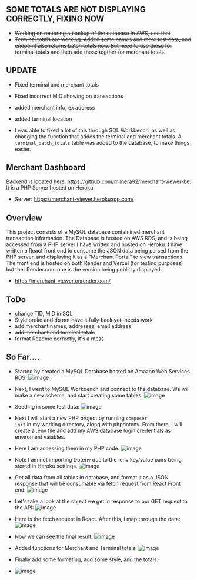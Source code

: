 
## SOME TOTALS ARE NOT DISPLAYING CORRECTLY, FIXING NOW 
- ~~Working on restoring a backup of the database in AWS, use that~~
- ~~Terminal totals are working. Added some names and more test data, and endpoint also returns batch totals now. But need to use those for terminal totals and then add those togther for merchant totals.~~

## UPDATE
- Fixed terminal and merchant totals
- Fixed incorrect MID showing on transactions
- added merchant info, ex address
- added terminal location

- I was able to fixed a lot of this through SQL Workbench, as well as changing the function that addes the terminal and merchant totals. A <code>terminal_batch_totals</code> table was added to the database, to make things easier.

## Merchant Dashboard
Backend is located here: https://github.com/milnera92/merchant-viewer-be. It is a PHP Server hosted on Heroku.
- Server: https://merchant-viewer.herokuapp.com/

## Overview
This project consists of a MySQL database containined merchant transaction information. The Database is hosted on AWS RDS, and is being accessed from a PHP server I have written and hosted on Heroku.
I have written a React front end to consume the JSON data being parsed from the PHP server, and displaying it as a "Merchant Portal" to view transactions.
The front end is hosted on both Render and Vercel (for testing purposes) but ther Render.com one is the version being publicly displayed.
- https://merchant-viewer.onrender.com/

## ToDo
- change TID, MID in SQL 
- ~~Style broke and do not have it fully back yet, needs work~~
- add merchant names, addresses, email address
- ~~add merchant and terminal totals~~
- format Readme correctly, it's a mess

## So Far....

- Started by created a MySQL Database hosted on Amazon Web Services RDS:
![image](https://user-images.githubusercontent.com/95140821/222036055-c6e3ee06-937c-4172-acd1-c1ccc94e382a.png)

- Next, I went to MySQL Workbench and connect to the database. We will make a new schema, and start creating some tables:
![image](https://user-images.githubusercontent.com/95140821/222036218-187d5145-2bab-4320-985e-f43cafad6b12.png)

- Seeding in some test data:
![image](https://user-images.githubusercontent.com/95140821/222036266-23b43589-c628-4c60-acf5-1399595187c5.png)

- Next I will start a new PHP project by running <code>composer init</code> in my working directory, along with phpdotenv. From there, I will create a .env file and add my AWS database login credentials as enviroment vaiables.

- Here I am accessing them in my PHP code. 
![image](https://user-images.githubusercontent.com/95140821/222036750-0060e1af-4cc1-48d3-8997-61b3af4df96c.png)

- Note I am not importing Dotenv due to the .env key/value pairs being stored in Heroku settings.
![image](https://user-images.githubusercontent.com/95140821/222036928-8dd8e140-def4-4537-b583-d4d113ca64dd.png)

- Get all data from all tables in database, and format it as a JSON response that will be consumable via fetch request from  React Front end:
![image](https://user-images.githubusercontent.com/95140821/222037056-f9df5ee7-f231-4472-a253-02b33f593005.png)

- Let's take a look at the object we get in response to our GET request to the API:
![image](https://user-images.githubusercontent.com/95140821/222236858-de89c693-7562-4631-88a4-18127433bd90.png)

- Here is the fetch request in React. After this, I map through the data:
![image](https://user-images.githubusercontent.com/95140821/222037117-d6f6dc9b-3d60-406e-83ab-670c3a6492b7.png)

- Now we can see the final result:
![image](https://user-images.githubusercontent.com/95140821/222037158-d0792060-eb40-4a88-9574-17cdfc04153e.png)

- Added functions for Merchant and Terminal totals:
![image](https://user-images.githubusercontent.com/95140821/222202301-eba1d590-8ed3-46e3-abe4-0a848559c6a7.png)

- Finally add some formating, add some style, and the totals:
- ![image](https://user-images.githubusercontent.com/95140821/222237036-84a16d80-c8fd-443e-9c03-87b08ce15624.png)




